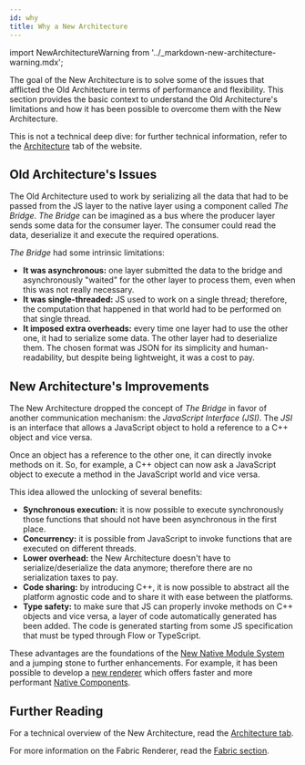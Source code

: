 ```yaml
---
id: why
title: Why a New Architecture
---
```


import NewArchitectureWarning from '../\_markdown-new-architecture-warning.mdx';

<NewArchitectureWarning/>

The goal of the New Architecture is to solve some of the issues that afflicted the Old Architecture in terms of performance and flexibility. This section provides the basic context to understand the Old Architecture's limitations and how it has been possible to overcome them with the New Architecture.

This is not a technical deep dive: for further technical information, refer to the [Architecture](/architecture/overview) tab of the website.

## Old Architecture's Issues

The Old Architecture used to work by serializing all the data that had to be passed from the JS layer to the native layer using a component called _The Bridge_. _The Bridge_ can be imagined as a bus where the producer layer sends some data for the consumer layer. The consumer could read the data, deserialize it and execute the required operations.

_The Bridge_ had some intrinsic limitations:

- **It was asynchronous:** one layer submitted the data to the bridge and asynchronously "waited" for the other layer to process them, even when this was not really necessary.
- **It was single-threaded:** JS used to work on a single thread; therefore, the computation that happened in that world had to be performed on that single thread.
- **It imposed extra overheads:** every time one layer had to use the other one, it had to serialize some data. The other layer had to deserialize them. The chosen format was JSON for its simplicity and human-readability, but despite being lightweight, it was a cost to pay.

## New Architecture's Improvements

The New Architecture dropped the concept of _The Bridge_ in favor of another communication mechanism: the _JavaScript Interface (JSI)_. The _JSI_ is an interface that allows a JavaScript object to hold a reference to a C++ object and vice versa.

Once an object has a reference to the other one, it can directly invoke methods on it. So, for example, a C++ object can now ask a JavaScript object to execute a method in the JavaScript world and vice versa.

This idea allowed the unlocking of several benefits:

- **Synchronous execution:** it is now possible to execute synchronously those functions that should not have been asynchronous in the first place.
- **Concurrency:** it is possible from JavaScript to invoke functions that are executed on different threads.
- **Lower overhead:** the New Architecture doesn't have to serialize/deserialize the data anymore; therefore there are no serialization taxes to pay.
- **Code sharing:** by introducing C++, it is now possible to abstract all the platform agnostic code and to share it with ease between the platforms.
- **Type safety:** to make sure that JS can properly invoke methods on C++ objects and vice versa, a layer of code automatically generated has been added. The code is generated starting from some JS specification that must be typed through Flow or TypeScript.

These advantages are the foundations of the [New Native Module System](pillars-turbomodules) and a jumping stone to further enhancements. For example, it has been possible to develop a [new renderer](/architecture/fabric-renderer) which offers faster and more performant [Native Components](pillars-fabric-components).

## Further Reading

For a technical overview of the New Architecture, read the [Architecture tab](/architecture/overview).

For more information on the Fabric Renderer, read the [Fabric section](/architecture/fabric-renderer).
